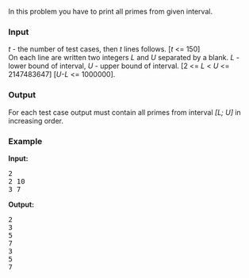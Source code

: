 <p>In this problem you have to print all primes from given interval.<br>
</p>

<h3>Input</h3>
<p><i>t</i> - the number of test cases, then <i>t</i> lines follows. [<i>t</i> &lt;= 150]<br>
On each line are written two integers <i>L</i> and <i>U</i> separated by a blank.  <i>L</i> - lower bound of interval, 
<i>U</i> - upper bound of interval. [2 &lt;= <i>L</i> &lt; <i>U</i> &lt;= 2147483647] [<i>U-L</i> &lt;= 1000000].

</p><h3>Output</h3>
<p>For each test case output must contain all primes from interval <i>[L; U]</i> in increasing order.<br>

</p><h3>Example</h3>
<p><b>Input:</b></p>
<pre>2
2 10
3 7
</pre>
<p><b>Output:</b></p>
<pre>2
3
5
7
3
5
7
</pre>